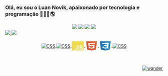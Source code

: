 ### Olá, eu sou o Luan Novik, apaixonado por tecnologia e  programação 👨‍💻🌴🌎

<div align="center">
  <a href="https://www.instagram.com/luannovik/" target="_blank"><img src="https://img.shields.io/badge/-Instagram-%23E4405F?style=for-the-badge&logo=instagram&logoColor=white" target="_blank"></a>
  <a href="https://www.linkedin.com/in/luannovikprogradorjavati/" target="_blank"><img src="https://img.shields.io/badge/-LinkedIn-%230077B5?style=for-the-badge&logo=linkedin&logoColor=white" target="_blank"></a> 
  <a href="luannoviksilva@gmail.com"><img src="https://img.shields.io/badge/-Gmail-%23333?style=for-the-badge&logo=gmail&logoColor=white" target="_blank"></a>
  <a href="https://twitter.com/luannovik"><img src="https://img.shields.io/badge/Twitter-1DA1F2?style=for-the-badge&logo=twitter&logoColor=white" target="_blank"></a>
</div>
</div>

<div>
  <a href="https://github.com/lnovik">
  <img height="180em" src="https://github-readme-stats.vercel.app/api?username=lnovik&show_icons=true&theme=react&include_all_commits=true&count_private=true"/>
  <img height="180em" src="https://github-readme-stats.vercel.app/api/top-langs/?username=lnovik&layout=compact&langs_count=7&theme=dracula"/>
</div>
    
 <div align="center" valign="top"><br>
   <img align="center" alt="CSS" height="30" width="40" img src="https://cdn.jsdelivr.net/gh/devicons/devicon/icons/spring/spring-original.svg">
   <img align="center" alt="CSS" height="30" width="40" img src="https://cdn.jsdelivr.net/gh/devicons/devicon/icons/java/java-original.svg">
   <img align="center" alt="Js" height="30" width="40" src="https://raw.githubusercontent.com/devicons/devicon/master/icons/javascript/javascript-plain.svg">
   <img align="center" alt="HTML" height="30" width="40" src="https://raw.githubusercontent.com/devicons/devicon/master/icons/html5/html5-original.svg">
   <img align="center" alt="CSS" height="30" width="40" src="https://raw.githubusercontent.com/devicons/devicon/master/icons/css3/css3-original.svg">
   <img align="center" alt="CSS" height="30" width="40" img src="https://cdn.jsdelivr.net/gh/devicons/devicon/icons/mysql/mysql-original.svg">
   </div><br>
 </div><br/>
 

<p align="right"> <img src="https://komarev.com/ghpvc/?username=lnovik" alt="wander"/></p>
                                                                                                                                          
                                                                                                                                              
                                                                                                                                              
 
   

   





